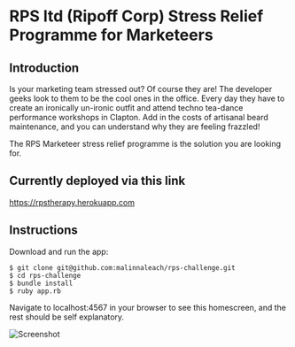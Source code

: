 # RPS ltd (Ripoff Corp) Stress Relief Programme for Marketeers

Introduction
-------
Is your marketing team stressed out?  Of course they are!  The developer geeks look to them to be the cool ones in the office.  Every day they have to create an ironically un-ironic outfit and attend techno tea-dance performance workshops in Clapton.  Add in the costs of artisanal beard maintenance, and you can understand why they are feeling frazzled!

The RPS Marketeer stress relief programme is the solution you are looking for.  

Currently deployed via this link
----
https://rpstherapy.herokuapp.com


Instructions
----

Download and run the app:
```
$ git clone git@github.com:malinnaleach/rps-challenge.git
$ cd rps-challenge
$ bundle install
$ ruby app.rb
```

Navigate to localhost:4567 in your browser to see this homescreen, and the rest should be self explanatory.

![Screenshot](https://www.dropbox.com/s/p5mhdmvwueucw8q/Screen%20Shot%202016-10-16%20at%2010.06.29.png?raw=1)
